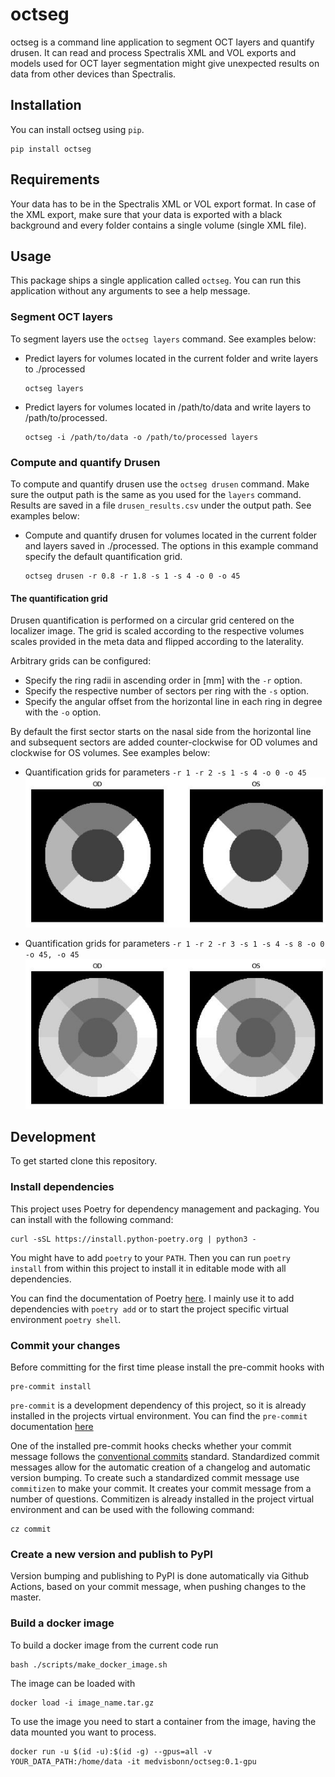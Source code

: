 # octseg
octseg is a command line application to segment OCT layers and quantify drusen. It can read and process Spectralis XML and VOL exports and models used for OCT layer segmentation might give unexpected results on data from other devices than Spectralis.

## Installation
You can install octseg using `pip`.

```shell
pip install octseg
```

## Requirements
Your data has to be in the Spectralis XML or VOL export format. In case of the XML export, make sure that your data is exported with a black background and every folder contains a single volume (single XML file).

## Usage
This package ships a single application called `octseg`. You can run this application without any arguments to see a help message.

### Segment OCT layers
To segment layers use the `octseg layers` command. See examples below:

+ Predict layers for volumes located in the current folder and write layers to ./processed
    ```shell
    octseg layers
    ```

+ Predict layers for volumes located in /path/to/data and write layers to /path/to/processed.
    ```shell
    octseg -i /path/to/data -o /path/to/processed layers
    ```

### Compute and quantify Drusen
To compute and quantify drusen use the `octseg drusen` command. Make sure the output path is the same as you used for the `layers` command. Results are saved in a file `drusen_results.csv` under the output path. See examples below:

+ Compute and quantify drusen for volumes located in the current folder and layers saved in ./processed. The options in this example command specify the default quantification grid.
    ```shell
    octseg drusen -r 0.8 -r 1.8 -s 1 -s 4 -o 0 -o 45
    ```

#### The quantification grid
Drusen quantification is performed on a circular grid centered on the localizer image. The grid is scaled according to the respective volumes scales provided in the meta data and flipped according to the laterality.

Arbitrary grids can be configured:
+ Specify the ring radii in ascending order in [mm] with the `-r` option.
+ Specify the respective number of sectors per ring with the `-s` option.
+ Specify the angular offset from the horizontal line in each ring in degree with the `-o` option.

By default the first sector starts on the nasal side from the horizontal line and subsequent sectors are added counter-clockwise for OD volumes and clockwise for OS volumes. See examples below:

+ Quantification grids for parameters `-r 1 -r 2 -s 1 -s 4 -o 0 -o 45`
![](./docs/grid1.jpeg)

+ Quantification grids for parameters `-r 1 -r 2 -r 3 -s 1 -s 4 -s 8 -o 0 -o 45, -o 45`
![](./docs/grid2.jpeg)


## Development
To get started clone this repository.

### Install dependencies

This project uses Poetry for dependency management and packaging. You can install with the following command:
```shell
curl -sSL https://install.python-poetry.org | python3 -
```
You might have to add `poetry` to your `PATH`. Then you can run `poetry install` from within this project to install it in editable mode with all dependencies.

You can find the documentation of Poetry [here](https://python-poetry.org/docs/). I mainly use it to add dependencies with `poetry add` or to start the project specific virtual environment `poetry shell`.

### Commit your changes

Before committing for the first time please install the pre-commit hooks with
```shell
pre-commit install
```
`pre-commit` is a development dependency of this project, so it is already installed in the projects virtual environment. You can find the `pre-commit` documentation [here](https://pre-commit.com/)

One of the installed pre-commit hooks checks whether your commit message follows the [conventional commits](https://www.conventionalcommits.org/) standard. Standardized commit messages allow for the automatic creation of a changelog and automatic version bumping.
To create such a standardized commit message use `commitizen` to make your commit. It creates your commit message from a number of questions.
Commitizen is already installed in the project virtual environment and can be used with the following command:
```shell
cz commit
```

### Create a new version and publish to PyPI
Version bumping and publishing to PyPI is done automatically via Github Actions, based on your commit message, when pushing changes to the master.


### Build a docker image
To build a docker image from the current code run

```shell
bash ./scripts/make_docker_image.sh
```

The image can be loaded with

```shell
docker load -i image_name.tar.gz
```

To use the image you need to start a container from the image, having the data mounted you want to process.

```shell
docker run -u $(id -u):$(id -g) --gpus=all -v YOUR_DATA_PATH:/home/data -it medvisbonn/octseg:0.1-gpu
```
